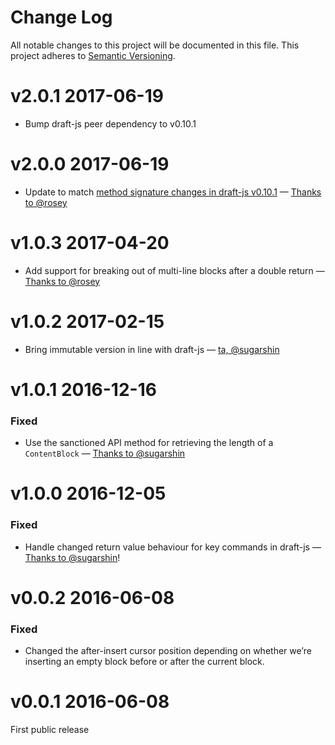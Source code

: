 # Change Log

All notable changes to this project will be documented in this file.
This project adheres to [Semantic Versioning](http://semver.org/).

# v2.0.1 2017-06-19

* Bump draft-js peer dependency to v0.10.1

# v2.0.0 2017-06-19

* Update to match [method signature changes in draft-js v0.10.1](https://github.com/draft-js-plugins/draft-js-plugins/issues/736) — [Thanks to @rosey](https://github.com/icelab/draft-js-block-breakout-plugin/pull/13)

# v1.0.3 2017-04-20

* Add support for breaking out of multi-line blocks after a double return — [Thanks to @rosey](https://github.com/icelab/draft-js-block-breakout-plugin/pull/9)

# v1.0.2 2017-02-15

* Bring immutable version in line with draft-js — [ta, @sugarshin](https://github.com/icelab/draft-js-block-breakout-plugin/pull/6)

# v1.0.1 2016-12-16

### Fixed

* Use the sanctioned API method for retrieving the length of a `ContentBlock` — [Thanks to @sugarshin](https://github.com/icelab/draft-js-block-breakout-plugin/pull/5)

# v1.0.0 2016-12-05

### Fixed

* Handle changed return value behaviour for key commands in draft-js — [Thanks to @sugarshin](https://github.com/icelab/draft-js-block-breakout-plugin/pull/4)!

# v0.0.2 2016-06-08

### Fixed

* Changed the after-insert cursor position depending on whether we’re inserting an empty block before or after the current block.

# v0.0.1 2016-06-08

First public release
